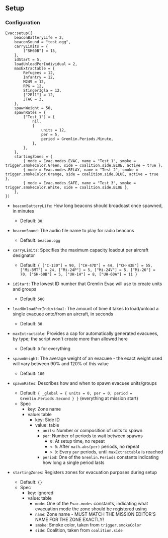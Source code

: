 <!-- markdownlint-disable MD041 -->
## Setup

### Configuration

```lua,editable
Evac:setup({
    beaconBatteryLife = 2,
    beaconSound = "test.ogg",
    carryLimits = {
        ["SH60B"] = 15,
    },
    idStart = 5,
    loadUnloadPerIndividual = 2,
    maxExtractable = {
        Refugees = 12,
        Infantry = 12,
        M249 = 12,
        RPG = 12,
        StingerIgla = 12,
        ["2B11"] = 12,
        JTAC = 3,
    },
    spawnWeight = 50,
    spawnRates = {
        ["Test 1"] = {
            nil,
            {
                units = 12,
                per = 5,
                period = Gremlin.Periods.Minute,
            },
        },
    },
    startingZones = {
        { mode = Evac.modes.EVAC, name = "Test 1", smoke = trigger.smokeColor.Green, side = coalition.side.BLUE, active = true },
        { mode = Evac.modes.RELAY, name = "Test 2", smoke = trigger.smokeColor.Orange, side = coalition.side.BLUE, active = true },
        { mode = Evac.modes.SAFE, name = "Test 3", smoke = trigger.smokeColor.White, side = coalition.side.BLUE },
    },
})
```

- `beaconBatteryLife`: How long beacons should broadcast once spawned, in minutes
  - Default: `30`

- `beaconSound`: The audio file name to play for radio beacons
  - Default: `beacon.ogg`

- `carryLimits`: Specifies the maximum capacity loadout per aircraft designator
  - Default: `{ ["C-130"] = 90, ["CH-47D"] = 44, ["CH-43E"] = 55, ["Mi-8MT"] = 24, ["Mi-24P"] = 5, ["Mi-24V"] = 5, ["Mi-26"] = 70, ["SH-60B"] = 5, ["UH-1H"] = 8, ["UH-60A"] = 11 }`

- `idStart`: The lowest ID number that Gremlin Evac will use to create units and groups
  - Default: `500`

- `loadUnloadPerIndividual`: The amount of time it takes to load/unload a single evacuee onto/from an aircraft, in seconds
  - Default: `30`

- `maxExtractable`: Provides a cap for automatically generated evacuees, by type; the script won't create more than allowed here
  - Default: `0` for everything

- `spawnWeight`: The average weight of an evacuee - the exact weight used will vary between 90% and 120% of this value
  - Default: `100`

- `spawnRates`: Describes how and when to spawn evacuee units/groups
  - Default: `{ _global = { units = 0, per = 0, period = Gremlin.Periods.Second } }` (everything at mission start)
  - Spec
    - key: Zone name
    - value: table
      - key: Side ID
      - value: table
        - `units`: Number or composition of units to spawn
        - `per`: Number of periods to wait between spawns
          - `0`: At setup time, no repeat
          - `< 0`: After `math.abs(per)` periods, no repeat
          - `> 0`: Every `per` periods, until `maxExtractable` is reached
        - `period`: One of the `Gremlin.Periods` constants indicating how long a single period lasts

- `startingZones`: Registers zones for evacuation purposes during setup
  - Default: `{}`
  - Spec
    - key: ignored
    - value: table
      - `mode`: One of the `Evac.modes` constants, indicating what evacuation mode the zone should be registered using
      - `name`: Zone name - MUST MATCH THE MISSION EDITOR'S NAME FOR THE ZONE EXACTLY!
      - `smoke`: Smoke color, taken from `trigger.smokeColor`
      - `side`: Coalition, taken from `coalition.side`
